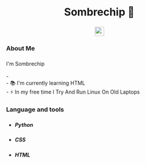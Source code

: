 ###

<h1 align="center">Sombrechip 👋</h1>

###

<div align="center">
  <a href="https://www.youtube.com/@Sombrechip"><img src="https://img.shields.io/static/v1?message=Youtube&logo=youtube&label=&color=FF0000&logoColor=white&labelColor=&style=for-the-badge" height="25" alt="youtube logo"></a>
</div>

###

<h3 align="left">  About Me</h3>

###

<p align="left">I'm Sombrechip<br><br>- <br>- 📚 I'm currently learning HTML<br>- ⚡ In my free time I Try And Run Linux On Old Laptops</p>

###

<h3 align="left"> Language and tools</h3>

###
<ul>

<li><h5>Python</h5></li>
<li><h5>CSS</h5></li>
<li><h5>HTML</h5></li>
  
</ul>
